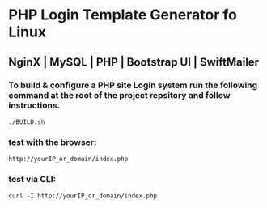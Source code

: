 # PHP Login Template Generator fo Linux
## NginX | MySQL | PHP | Bootstrap UI | SwiftMailer
### To build & configure a PHP site Login system run the following command at the root of the project repsitory and follow instructions.
```
./BUILD.sh
```
### test with the browser:
```
http://yourIP_or_domain/index.php
```
### test via CLI:
```
curl -I http://yourIP_or_domain/index.php
```
